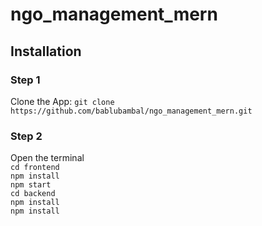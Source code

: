 ﻿
# ngo_management_mern

## Installation 
### Step 1
Clone the App:
`git clone  https://github.com/bablubambal/ngo_management_mern.git`
### Step 2
Open the terminal  <br/>
`cd frontend` <br/>
`npm install` <br/>
`npm start`  <br/>
`cd backend`  <br/>
`npm install` <br/>
`npm install `   <br/>
